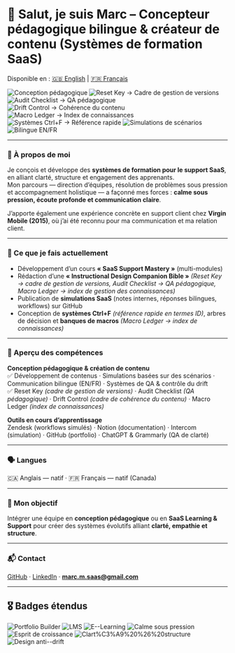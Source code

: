 # 👋 Salut, je suis Marc – Concepteur pédagogique bilingue & créateur de contenu (Systèmes de formation SaaS)

Disponible en : [🇬🇧 English](README.md) | [🇫🇷 Français](README.fr.md)

<!-- ===== BADGES (HEADER) ===== -->
![Conception pédagogique](https://img.shields.io/badge/Conception%20p%C3%A9dagogique-Blue?style=for-the-badge&logo=bookstack)
![Reset Key → Cadre de gestion de versions](https://img.shields.io/badge/Reset%20Key%20%E2%86%92%20Cadre%20de%20gestion%20de%20versions-Orange?style=for-the-badge&logo=git)
![Audit Checklist → QA pédagogique](https://img.shields.io/badge/Audit%20Checklist%20%E2%86%92%20QA%20p%C3%A9dagogique-Red?style=for-the-badge&logo=checkmarx)
![Drift Control → Cohérence du contenu](https://img.shields.io/badge/Drift%20Control%20%E2%86%92%20Coh%C3%A9rence%20du%20contenu-Green?style=for-the-badge&logo=dependabot)
![Macro Ledger → Index de connaissances](https://img.shields.io/badge/Macro%20Ledger%20%E2%86%92%20Index%20de%20connaissances-FFD700?style=for-the-badge&logo=googlekeep)
![Systèmes Ctrl+F → Référence rapide](https://img.shields.io/badge/Syst%C3%A8mes%20Ctrl%2BF%20%E2%86%92%20R%C3%A9f%C3%A9rence%20rapide-00C7C7?style=for-the-badge&logo=readthedocs)
![Simulations de scénarios](https://img.shields.io/badge/Simulations%20de%20sc%C3%A9narios-6A5ACD?style=for-the-badge&logo=playwright)
![Bilingue EN/FR](https://img.shields.io/badge/Bilingue-EN%2FFR-8A2BE2?style=for-the-badge&logo=googletranslate)

---

### 🧭 À propos de moi
Je conçois et développe des **systèmes de formation pour le support SaaS**, en alliant clarté, structure et engagement des apprenants.  
Mon parcours — direction d’équipes, résolution de problèmes sous pression et accompagnement holistique — a façonné mes forces : **calme sous pression, écoute profonde et communication claire**.  

J’apporte également une expérience concrète en support client chez **Virgin Mobile (2015)**, où j’ai été reconnu pour ma communication et ma relation client.

---

### 💼 Ce que je fais actuellement
- Développement d’un cours **« SaaS Support Mastery »** (multi-modules)  
- Rédaction d’une **« Instructional Design Companion Bible »** *(Reset Key → cadre de gestion de versions, Audit Checklist → QA pédagogique, Macro Ledger → index de gestion des connaissances)*  
- Publication de **simulations SaaS** (notes internes, réponses bilingues, workflows) sur GitHub  
- Conception de **systèmes Ctrl+F** *(référence rapide en termes ID)*, arbres de décision et **banques de macros** *(Macro Ledger → index de connaissances)*

---

### 🔧 Aperçu des compétences
**Conception pédagogique & création de contenu**  
✅ Développement de contenus · Simulations basées sur des scénarios · Communication bilingue (EN/FR) · Systèmes de QA & contrôle du drift  
✅ Reset Key *(cadre de gestion de versions)* · Audit Checklist *(QA pédagogique)* · Drift Control *(cadre de cohérence du contenu)* · Macro Ledger *(index de connaissances)*

**Outils en cours d’apprentissage**  
Zendesk (workflows simulés) · Notion (documentation) · Intercom (simulation) · GitHub (portfolio) · ChatGPT & Grammarly (QA de clarté)

---

### 🗣 Langues
🇨🇦 Anglais — natif · 🇫🇷 Français — natif (Canada)

---

### 🎯 Mon objectif
Intégrer une équipe en **conception pédagogique** ou en **SaaS Learning & Support** pour créer des systèmes évolutifs alliant **clarté, empathie et structure**.

---

### 📬 Contact
[GitHub](https://github.com/Marccloudtech) · [LinkedIn](https://www.linkedin.com/in/marc-maisonneuve-6345b6373/) · **marc.m.saas@gmail.com**

---

## 🎖️ Badges étendus

![Portfolio Builder](https://img.shields.io/badge/Portfolio%20Builder-808080?style=for-the-badge&logo=notion)
![LMS](https://img.shields.io/badge/LMS-8A2BE2?style=for-the-badge&logo=moodle)
![E--Learning](https://img.shields.io/badge/E--Learning-008B8B?style=for-the-badge&logo=artstation)
![Calme sous pression](https://img.shields.io/badge/Calme%20sous%20pression-87CEFA?style=for-the-badge&logo=chakraui)
![Esprit de croissance](https://img.shields.io/badge/Esprit%20de%20croissance-FFA500?style=for-the-badge&logo=treehouse)
![Clart%C3%A9%20%26%20structure](https://img.shields.io/badge/Clart%C3%A9%20%26%20structure-C0C0C0?style=for-the-badge&logo=markdown)
![Design anti--drift](https://img.shields.io/badge/Design%20anti--drift-006400?style=for-the-badge&logo=files)
